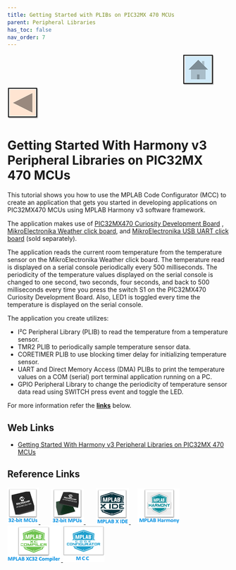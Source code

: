 ```yaml
---
title: Getting Started with PLIBs on PIC32MX 470 MCUs
parent: Peripheral Libraries
has_toc: false
nav_order: 7
---
```


&nbsp;&nbsp;&nbsp;&nbsp;&nbsp;&nbsp;&nbsp;&nbsp;&nbsp;&nbsp;&nbsp;&nbsp;&nbsp;&nbsp;&nbsp;&nbsp;&nbsp;&nbsp;&nbsp;&nbsp;&nbsp;&nbsp;&nbsp;&nbsp;&nbsp;&nbsp;&nbsp;&nbsp; &nbsp;&nbsp;&nbsp;&nbsp;&nbsp;&nbsp;&nbsp;&nbsp;&nbsp;&nbsp;&nbsp;&nbsp;&nbsp;&nbsp;&nbsp;&nbsp;&nbsp;&nbsp;&nbsp;&nbsp;&nbsp;&nbsp;&nbsp;&nbsp;&nbsp;&nbsp;&nbsp;&nbsp;&nbsp;&nbsp;&nbsp;&nbsp;&nbsp;&nbsp;&nbsp;&nbsp;&nbsp;&nbsp;&nbsp;&nbsp;&nbsp;&nbsp;&nbsp;&nbsp;&nbsp;&nbsp;&nbsp;&nbsp;&nbsp;&nbsp;&nbsp;&nbsp;&nbsp;&nbsp;&nbsp;&nbsp;&nbsp;&nbsp;&nbsp;&nbsp;&nbsp;&nbsp;&nbsp;&nbsp;&nbsp;&nbsp;&nbsp;&nbsp;&nbsp;&nbsp;&nbsp;&nbsp;[<img src="../../r_images/quick_home.png" title="Home">](../../../readme.md) [<img src="../../r_images/quick_back.png"  title="Back">](../readme.md)
# Getting Started With Harmony v3 Peripheral Libraries on PIC32MX 470 MCUs

This tutorial shows you how to use the MPLAB Code Configurator (MCC) to create an application that gets you started in developing applications on PIC32MX470 MCUs using MPLAB Harmony v3 software framework.

The application makes use of <a href="https://www.microchip.com/en-us/development-tool/DM320103" target="_blank">PIC32MX470 Curiosity Development Board</a>
, <a href="https://www.mikroe.com/weather-click#/263-clickid-yes" target="_blank">MikroElectronika Weather click board</a>, and <a href="https://www.mikroe.com/usb-uart-click" target="_blank">MikroElectronika USB UART click board</a>
 (sold separately).

The application reads the current room temperature from the temperature sensor on the MikroElectronika Weather click board. The temperature read is displayed on a serial console periodically every 500 milliseconds. The periodicity of the temperature values displayed on the serial console is changed to one second, two seconds, four seconds, and back to 500 milliseconds every time you press the switch S1 on the PIC32MX470 Curiosity Development Board. Also, LED1 is toggled every time the temperature is displayed on the serial console.

The application you create utilizes:

- I²C Peripheral Library (PLIB) to read the temperature from a temperature sensor.
- TMR2 PLIB to periodically sample temperature sensor data.
- CORETIMER PLIB to use blocking timer delay for initializing temperature sensor.
- UART and Direct Memory Access (DMA) PLIBs to print the temperature values on a COM (serial) port terminal application running on a PC.
- GPIO Peripheral Library to change the periodicity of temperature sensor data read using SWITCH press event and toggle the LED.


For more information refer the **[links](#Web-Links)** below.

## <a id="Web-Links"> </a>
## Web Links
- <a href="https://developerhelp.microchip.com/xwiki/bin/view/software-tools/harmony/pic32mx470-getting-started-training-module/" target="_blank">Getting Started With Harmony v3 Peripheral Libraries on PIC32MX 470 MCUs</a>



## Reference Links
[<a href="https://www.microchip.com/en-us/products/microcontrollers-and-microprocessors/32-bit-mcus" target="_blank"> <img src="../../r_images/32_bit_mcus.png"> </a>]()  &nbsp; &nbsp; &nbsp; [<a href="https://www.microchip.com/en-us/products/microcontrollers-and-microprocessors/32-bit-mpus" target="_blank"> <img src="../../r_images/32_bit_mpus.png"> </a>]()  &nbsp; &nbsp; &nbsp; [<a href="https://www.microchip.com/en-us/tools-resources/develop/mplab-x-ide" target="_blank"> <img src="../../r_images/mplab_x_ide.png"> </a>]()  &nbsp; &nbsp; [<a href="https://www.microchip.com/en-us/tools-resources/configure/mplab-harmony" target="_blank"> <img src="../../r_images/mplab_harmony.png"> </a>]() [<a href="https://www.microchip.com/en-us/tools-resources/develop/mplab-xc-compilers" target="_blank"> <img src="../../r_images/mplab_compiler.png"> </a>]() [<a href="https://www.microchip.com/en-us/tools-resources/configure/mplab-code-configurator" target="_blank"> <img src="../../r_images/mcc_harmony.png"> </a>]() 
